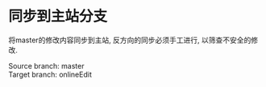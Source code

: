 # 同步到主站分支

将master的修改内容同步到主站, 反方向的同步必须手工进行, 以筛查不安全的修改.

Source branch: master  
Target branch: onlineEdit